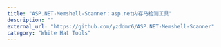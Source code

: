 ```yaml
---
title: "ASP.NET-Memshell-Scanner：asp.net内存马检测工具"
description: ""
external_url: "https://github.com/yzddmr6/ASP.NET-Memshell-Scanner"
category: "White Hat Tools"
---
```

